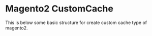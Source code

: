 # Magento2 CustomCache
This is below some basic structure for create custom cache type of magento2.



